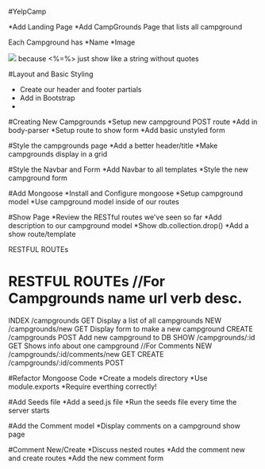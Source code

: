 #YelpCamp

*Add Landing Page
*Add CampGrounds Page that lists all campground

Each Campground has
*Name
*Image

<img src = "<%= campground.image%>"> because <%=%> just show like a string without quotes

#Layout and Basic Styling
* Create our header and footer partials
* Add in Bootstrap
*
#Creating New Campgrounds
*Setup new campground POST route
*Add in body-parser
*Setup route to show form
*Add basic unstyled form

#Style the campgrounds page
*Add a better header/title
*Make campgrounds display in a grid

#Style the Navbar and Form
*Add Navbar to all templates
*Style the new campground form

#Add Mongoose
*Install and Configure mongoose
*Setup campground model
*Use campground model inside of our routes

#Show Page
*Review the RESTful routes we've seen so far
*Add description to our campground model
*Show db.collection.drop()
*Add a show route/template

RESTFUL ROUTEs

RESTFUL ROUTEs
//For Campgrounds
name             url               verb            desc.
=========================================================
INDEX            /campgrounds             GET             Display a list of all campgrounds
NEW              /campgrounds/new         GET             Display form to make a new campground
CREATE           /campgrounds             POST            Add new campground to DB
SHOW             /campgrounds/:id         GET             Shows info about one campground
//For Comments
NEW     /campgrounds/:id/comments/new     GET
CREATE  /campgrounds/:id/comments         POST

#Refactor Mongoose Code
*Create a models directory
*Use module.exports
*Require everthing correctly!

#Add Seeds file
*Add a seed.js file
*Run the seeds file every time the server starts

#Add the Comment model
*Display comments on a campground show page

#Comment New/Create
*Discuss nested routes
*Add the comment new and create routes
*Add the new comment form